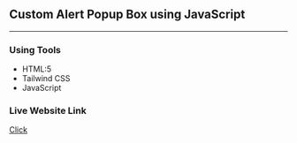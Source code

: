 ## Custom Alert Popup Box using JavaScript

---

### Using Tools

- HTML:5
- Tailwind CSS
- JavaScript

### Live Website Link

<a href="https://rejoyanislam.github.io/custom-alert-popup-box-using-javascript/">Click</a>

